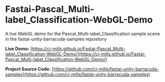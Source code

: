 # Fastai-Pascal_Multi-label_Classification-WebGL-Demo
A live WebGL demo for the Pascal_Multi-label_Classification sample scene in the fastai-unity-barracuda-samples repository 

**Live Demo:** [https://cj-mills.github.io/Fastai-Pascal_Multi-label_Classification-WebGL-Demo/](https://cj-mills.github.io/Fastai-Pascal_Multi-label_Classification-WebGL-Demo/)


**Project Source Code:** [https://github.com/cj-mills/fastai-unity-barracuda-samples](https://github.com/cj-mills/fastai-unity-barracuda-samples)
